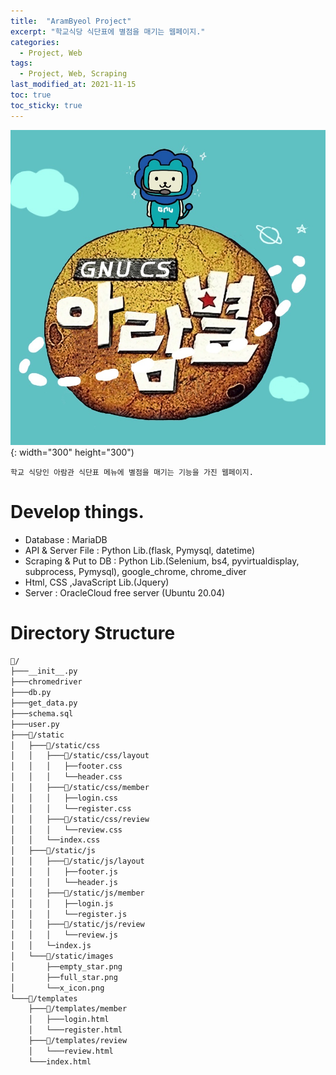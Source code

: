 ```yaml
---
title:  "AramByeol Project"
excerpt: "학교식당 식단표에 별점을 매기는 웹페이지."
categories:
  - Project, Web
tags:
  - Project, Web, Scraping
last_modified_at: 2021-11-15
toc: true
toc_sticky: true
---
```


![AramByeol!!](/assets/images/project/arambyeol/Logo.png){: width="300" height="300")



`학교 식당인 아람관 식단표 메뉴에 별점을 매기는 기능을 가진 웹페이지.`

# Develop things.
- Database : MariaDB
- API & Server File : Python Lib.(flask, Pymysql, datetime)
- Scraping & Put to DB : Python Lib.(Selenium, bs4, pyvirtualdisplay, subprocess, Pymysql), google_chrome, chrome_diver
- Html, CSS ,JavaScript Lib.(Jquery)
- Server : OracleCloud free server (Ubuntu 20.04)

# Directory Structure
```bash
📂/
├───__init__.py
├───chromedriver
├───db.py
├───get_data.py
├───schema.sql
├───user.py
├───📂/static
│   ├───📂/static/css
│   │   ├───📂/static/css/layout
│   │   │   ├──footer.css
│   │   │   └──header.css
│   │   ├───📂/static/css/member
│   │   │   ├──login.css
│   │   │   └──register.css
│   │   ├───📂/static/css/review
│   │   │   └──review.css
│   │   └──index.css
│   ├───📂/static/js
│   │   ├───📂/static/js/layout
│   │   │   ├──footer.js
│   │   │   └──header.js
│   │   ├───📂/static/js/member
│   │   │   ├──login.js
│   │   │   └──register.js
│   │   ├───📂/static/js/review
│   │   │   └──review.js
│   │   └─index.js
│   └───📂/static/images
│       ├──empty_star.png
│       ├──full_star.png
│       └──x_icon.png
└───📂/templates
    ├───📂/templates/member
    │   ├───login.html
    │   └───register.html
    ├───📂/templates/review
    │   └───review.html
    └───index.html
```

